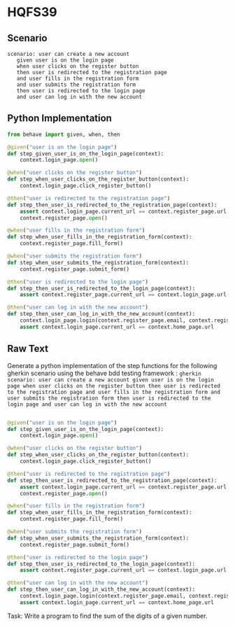 # HQFS39
## Scenario
```gherkin
scenario: user can create a new account 
   given user is on the login page 
   when user clicks on the register button 
   then user is redirected to the registration page 
   and user fills in the registration form 
   and user submits the registration form 
   then user is redirected to the login page 
   and user can log in with the new account
```


## Python Implementation
```python
from behave import given, when, then

@given("user is on the login page")
def step_given_user_is_on_the_login_page(context):
    context.login_page.open()

@when("user clicks on the register button")
def step_when_user_clicks_on_the_register_button(context):
    context.login_page.click_register_button()

@then("user is redirected to the registration page")
def step_then_user_is_redirected_to_the_registration_page(context):
    assert context.login_page.current_url == context.register_page.url
    context.register_page.open()

@when("user fills in the registration form")
def step_when_user_fills_in_the_registration_form(context):
    context.register_page.fill_form()

@when("user submits the registration form")
def step_when_user_submits_the_registration_form(context):
    context.register_page.submit_form()

@then("user is redirected to the login page")
def step_then_user_is_redirected_to_the_login_page(context):
    assert context.register_page.current_url == context.login_page.url

@then("user can log in with the new account")
def step_then_user_can_log_in_with_the_new_account(context):
    context.login_page.login(context.register_page.email, context.register_page.password)
    assert context.login_page.current_url == context.home_page.url
```


## Raw Text
Generate a python implementation of the step functions for the following gherkin scenario using the behave bdd testing framework : ```gherkin scenario: user can create a new account given user is on the login page when user clicks on the register button then user is redirected to the registration page and user fills in the registration form and user submits the registration form then user is redirected to the login page and user can log in with the new account ```



```python from behave import given, when, then

@given("user is on the login page")
def step_given_user_is_on_the_login_page(context):
    context.login_page.open()

@when("user clicks on the register button")
def step_when_user_clicks_on_the_register_button(context):
    context.login_page.click_register_button()

@then("user is redirected to the registration page")
def step_then_user_is_redirected_to_the_registration_page(context):
    assert context.login_page.current_url == context.register_page.url
    context.register_page.open()

@when("user fills in the registration form")
def step_when_user_fills_in_the_registration_form(context):
    context.register_page.fill_form()

@when("user submits the registration form")
def step_when_user_submits_the_registration_form(context):
    context.register_page.submit_form()

@then("user is redirected to the login page")
def step_then_user_is_redirected_to_the_login_page(context):
    assert context.register_page.current_url == context.login_page.url

@then("user can log in with the new account")
def step_then_user_can_log_in_with_the_new_account(context):
    context.login_page.login(context.register_page.email, context.register_page.password)
    assert context.login_page.current_url == context.home_page.url
```

Task: Write a program to find the sum of the digits of a given number.
